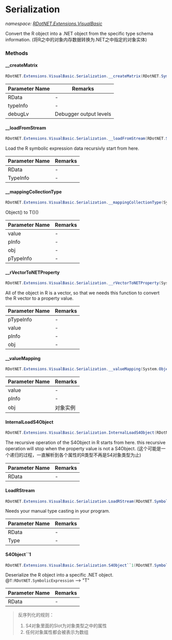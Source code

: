 ﻿# Serialization
_namespace: [RDotNET.Extensions.VisualBasic](./index.md)_

Convert the R object into a .NET object from the specific type schema information.
 (将R之中的对象内存数据转换为.NET之中指定的对象实体)



### Methods

#### __createMatrix
```csharp
RDotNET.Extensions.VisualBasic.Serialization.__createMatrix(RDotNET.SymbolicExpression,System.Type,System.Int32)
```


|Parameter Name|Remarks|
|--------------|-------|
|RData|-|
|typeInfo|-|
|debugLv|Debugger output levels|


#### __loadFromStream
```csharp
RDotNET.Extensions.VisualBasic.Serialization.__loadFromStream(RDotNET.SymbolicExpression,System.Type,System.Int32)
```
Load the R symbolic expression data recursivly start from here.

|Parameter Name|Remarks|
|--------------|-------|
|RData|-|
|TypeInfo|-|


#### __mappingCollectionType
```csharp
RDotNET.Extensions.VisualBasic.Serialization.__mappingCollectionType(System.Object,System.Reflection.PropertyInfo,System.Object@,System.Type)
```
Object() to T()()

|Parameter Name|Remarks|
|--------------|-------|
|value|-|
|pInfo|-|
|obj|-|
|pTypeInfo|-|


#### __rVectorToNETProperty
```csharp
RDotNET.Extensions.VisualBasic.Serialization.__rVectorToNETProperty(System.Type,System.Object,System.Reflection.PropertyInfo,System.Object@)
```
All of the object in R is a vector, so that we needs this function to convert the R vector to a property value.

|Parameter Name|Remarks|
|--------------|-------|
|pTypeInfo|-|
|value|-|
|pInfo|-|
|obj|-|


#### __valueMapping
```csharp
RDotNET.Extensions.VisualBasic.Serialization.__valueMapping(System.Object,System.Reflection.PropertyInfo,System.Object@)
```


|Parameter Name|Remarks|
|--------------|-------|
|value|-|
|pInfo|-|
|obj|对象实例|


#### InternalLoadS4Object
```csharp
RDotNET.Extensions.VisualBasic.Serialization.InternalLoadS4Object(RDotNET.SymbolicExpression,System.Type,System.Int32)
```
The recursive operation of the S4Object in R starts from here. this recursive operation will stop when the property value is not a S4Object.
 (这个可能是一个递归的过程，一直解析到各个属性的R类型不再是S4对象类型为止)

|Parameter Name|Remarks|
|--------------|-------|
|RData|-|


#### LoadRStream
```csharp
RDotNET.Extensions.VisualBasic.Serialization.LoadRStream(RDotNET.SymbolicExpression,System.Type)
```
Needs your manual type casting in your program.

|Parameter Name|Remarks|
|--------------|-------|
|RData|-|
|Type|-|


#### S4Object``1
```csharp
RDotNET.Extensions.VisualBasic.Serialization.S4Object``1(RDotNET.SymbolicExpression)
```
Deserialize the R object into a specific .NET object. @``T:RDotNET.SymbolicExpression`` --> "T"

|Parameter Name|Remarks|
|--------------|-------|
|RData|-|

> 
>  反序列化的规则：
>  
>  1. S4对象里面的Slot为对象类型之中的属性
>  2. 任何对象属性都会被表示为数组
>  


